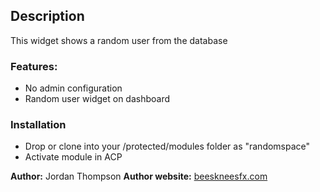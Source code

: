 ## Description

This widget shows a random user from the database

### Features:

- No admin configuration
- Random user widget on dashboard

### Installation

- Drop or clone into your /protected/modules folder as "randomspace"
- Activate module in ACP

__Author:__ Jordan Thompson
__Author website:__ [beeskneesfx.com](http://beeskneesfx.com/)
